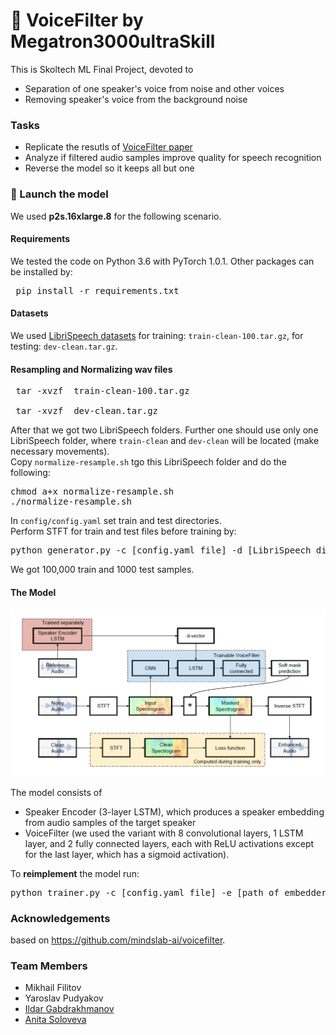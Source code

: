 # :mega: VoiceFilter by Megatron3000ultraSkill 
This is Skoltech ML Final Project, devoted to 
+ Separation of one speaker's voice from noise and other voices 
+ Removing speaker's voice from the background noise

### Tasks
+ Replicate the resutls of [VoiceFilter paper](https://arxiv.org/pdf/1810.04826.pdf)
+ Analyze if filtered audio samples improve quality for speech recognition
+ Reverse the model so it keeps all but one

### :rocket: Launch the model 
We used **p2s.16xlarge.8** for the following scenario.
#### Requirements
We tested the code on Python 3.6 with PyTorch 1.0.1. Other packages can be installed by:
  <pre> pip install -r requirements.txt</pre>
#### Datasets
We used [LibriSpeech datasets](http://www.openslr.org/12/) for training: <code>train-clean-100.tar.gz</code>, for testing: <code>dev-clean.tar.gz</code>.

#### Resampling and Normalizing wav files
 <pre> tar -xvzf  train-clean-100.tar.gz <br>
 tar -xvzf  dev-clean.tar.gz</pre>
 After that we got two LibriSpeech folders. Further one should use only one LibriSpeech folder, where <code>train-clean</code> and <code>dev-clean</code> will be located (make necessary movements).
 <br>
 Copy <code>normalize-resample.sh</code> tgo this LibriSpeech folder and do the following:
  <pre>chmod a+x normalize-resample.sh <br>./normalize-resample.sh
</pre>
In <code>config/config.yaml</code> set train and test directories. <br>
Perform STFT for train and test files before training by:
  <pre>python generator.py -c [config.yaml file] -d [LibriSpeech directory] -o [output directory]</pre>
We got 100,000 train and 1000 test samples. 
#### The Model 

![GitHub Logo](/model.png)

The model consists of 
+ Speaker Encoder (3-layer LSTM), which produces a speaker embedding from audio samples of the target speaker 
+ VoiceFilter (we used the variant with 8 convolutional layers, 1 LSTM layer, and 2 fully connected layers, each with ReLU activations except for the last layer, which has a sigmoid activation). 

To **reimplement** the model run:
  <pre>python trainer.py -c [config.yaml file] -e [path of embedder pt file] -m [create a name for the model]</pre>
  
### Acknowledgements  
based on https://github.com/mindslab-ai/voicefilter.
### Team Members 
+ Mikhail Filitov 
+ Yaroslav Pudyakov
+ [Ildar Gabdrakhmanov](https://github.com/KotShredinger)
+ [Anita Soloveva](https://github.com/aniton)
